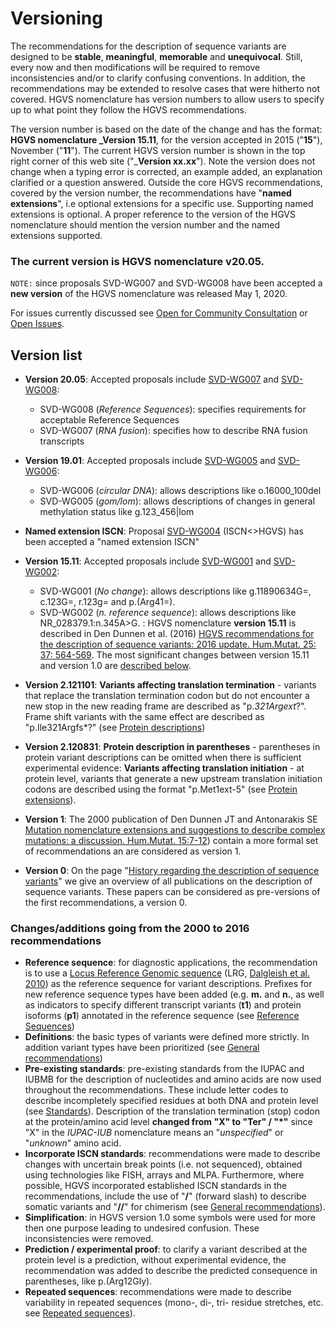 
# Versioning

The recommendations for the description of sequence variants are designed to be **stable**, **meaningful**, **memorable** and **unequivocal**. Still, every now and then modifications will be required to remove inconsistencies and/or to clarify confusing conventions. In addition, the recommendations may be extended to resolve cases that were hitherto not covered. HGVS nomenclature has version numbers to allow users to specify up to what point they follow the HGVS recommendations.

The version number is based on the date of the change and has the format: **HGVS nomenclature _Version 15.11**, for the version accepted in 2015 ("**15**"), November ("**11**"). The current HGVS version number is shown in the top right corner of this web site ("_**Version xx.xx**"). Note the version does not change when a typing error is corrected, an example added, an explanation clarified or a question answered. Outside the core HGVS recommendations, covered by the version number, the recommendations have "**named extensions**", i.e optional extensions for a specific use. Supporting named extensions is optional. A proper reference to the version of the HGVS nomenclature should mention the version number and the named extensions supported.

### The current version is HGVS nomenclature v20.05.

<code class="spot1">NOTE:</code> since proposals SVD-WG007 and SVD-WG008 have been accepted a **new version** of the HGVS nomenclature was released May 1, 2020.

For issues currently discussed see [Open for Community Consultation](../../consultation/) or [Open Issues](../../consultation/open-issues/).

## Version list

* **Version 20.05**: Accepted proposals include [SVD-WG007](../../consultation/SVD-WG007/) and [SVD-WG008](../../consultation/SVD-WG008/):
    * SVD-WG008 (_Reference Sequences_): specifies requirements for acceptable Reference Sequences  
    * SVD-WG007 (_RNA fusion_): specifies how to describe RNA fusion transcripts   

* **Version 19.01**: Accepted proposals include [SVD-WG005](../../consultation/SVD-WG005/) and [SVD-WG006](../../consultation/SVD-WG006/):
    * SVD-WG006 (_circular DNA_): allows descriptions like o.16000_100del  
    * SVD-WG005 (_gom/lom_): allows descriptions of changes in general methylation status like g.123_456|lom  

* **Named extension ISCN**: Proposal [SVD-WG004](../../consultation/SVD-WG004/) (ISCN<>HGVS) has been accepted a "named extension ISCN"

* **Version 15.11**: Accepted proposals include [SVD-WG001](../../consultation/SVD-WG001/) and [SVD-WG002](../../consultation/SVD-WG002/):
    * SVD-WG001 (_No change_): allows descriptions like g.11890634G=, c.123G=, r.123g= and p.(Arg41=).
    * SVD-WG002 (_n. reference sequence_): allows descriptions like NR_028379.1:n.345A>G.  : HGVS nomenclature **version 15.11** is described in Den Dunnen et al. (2016) [HGVS recommendations for the description of sequence variants: 2016 update. Hum.Mutat. 25: 37: 564-569](http://onlinelibrary.wiley.com/doi/10.1002/humu.22981/pdf). The most significant changes between version 15.11 and version 1.0 are [described below](#v1511). 

* **Version 2.121101**: **Variants affecting translation termination**  -  variants that replace the translation termination codon but do not encounter a new stop in the new reading frame are described as "p.*321Argext*?". Frame shift variants with the same effect are described as "p.Ile321Argfs*?" (see [Protein descriptions](../../recommendations/protein/extension))

* **Version 2.120831**: **Protein description in parentheses**  -  parentheses in protein variant descriptions can be omitted when there is sufficient experimental evidence: **Variants affecting translation initiation**  -  at protein level, variants that generate a new upstream translation initiation codons are described using the format "p.Met1ext-5" (see [Protein extensions](../../recommendations/protein/extension)).

* **Version 1**: The 2000 publication of Den Dunnen JT and Antonarakis SE [Mutation nomenclature extensions and suggestions to describe complex mutations: a discussion. Hum.Mutat. 15:7-12](http://www3.interscience.wiley.com/cgi-bin/fulltext/68503056/PDFSTART)) contain a more formal set of recommendations an are considered as version 1.

* **Version 0**: On the page "[History regarding the description of sequence variants](../history/)" we give an overview of all publications on the description of sequence variants. These papers can be considered as pre-versions of the first recommendations, a version 0.

<a id="v1511"></a>

### Changes/additions going from the 2000 to 2016 recommendations 

* **Reference sequence**: for diagnostic applications, the recommendation is to use a [Locus Reference Genomic sequence](http://www.lrg-sequence.org/) (LRG, [Dalgleish et al. 2010](http://genomemedicine.com/content/2/4/24)) as the reference sequence for variant descriptions. Prefixes for new reference sequence types have been added (e.g. **m.** and **n.**, as well as indicators to specify different transcript variants (**t1**) and protein isoforms (**p1**) annotated in the reference sequence (see [Reference Sequences](../refseq#DNAc))
* **Definitions**: the basic types of variants were defined more strictly. In addition variant types have been prioritized (see [General recommendations](../../recommendations/general))
* **Pre-existing standards**: pre-existing standards from the IUPAC and IUBMB for the description of nucleotides and amino acids are now used throughout the recommendations. These include letter codes to describe incompletely specified residues at both DNA and protein level (see [Standards](../standards#aacode)). Description of the translation termination (stop) codon at the protein/amino acid level **changed from "X" to "Ter" / "*"** since "X" in the _IUPAC-IUB_ nomenclature means an "_unspecified_" or "_unknown_" amino acid.
* **Incorporate ISCN standards**: recommendations were made to describe changes with uncertain break points (i.e. not sequenced), obtained using technologies like FISH, arrays and MLPA. Furthermore, where possible, HGVS incorporated established ISCN standards in the recommendations, include the use of "**/**" (forward slash) to describe somatic variants and "**//**" for chimerism (see [General recommendations](../../recommendations/general)). 
* **Simplification**: in HGVS version 1.0 some symbols were used for more then one purpose leading to undesired confusion. These inconsistencies were removed.
* **Prediction / experimental proof**: to clarify a variant described at the protein level is a prediction, without experimental evidence, the recommendation was added to describe the predicted consequence in parentheses, like p.(Arg12Gly). 
* **Repeated sequences**: recommendations were made to describe variability in repeated sequences (mono-, di-, tri- residue stretches, etc. see [Repeated sequences](../../recommendations/DNA/repeated)).